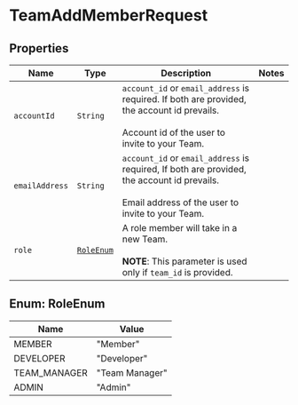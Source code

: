 

# TeamAddMemberRequest



## Properties

Name | Type | Description | Notes
------------ | ------------- | ------------- | -------------
| `accountId` | ```String``` |  `account_id` or `email_address` is required. If both are provided, the account id prevails.<br><br>Account id of the user to invite to your Team.  |  |
| `emailAddress` | ```String``` |  `account_id` or `email_address` is required, If both are provided, the account id prevails.<br><br>Email address of the user to invite to your Team.  |  |
| `role` | [```RoleEnum```](#RoleEnum) |  A role member will take in a new Team.<br><br>**NOTE**: This parameter is used only if `team_id` is provided.  |  |



## Enum: RoleEnum

Name | Value
---- | -----
| MEMBER | &quot;Member&quot; |
| DEVELOPER | &quot;Developer&quot; |
| TEAM_MANAGER | &quot;Team Manager&quot; |
| ADMIN | &quot;Admin&quot; |



